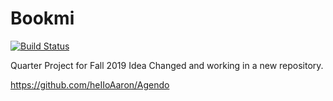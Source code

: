 # Bookmi

[![Build Status](https://dev.azure.com/aaronaleixander/Bookmi-Fall2019/_apis/build/status/heIIoAaron.Bookmi?branchName=master)](https://dev.azure.com/aaronaleixander/Bookmi-Fall2019/_build/latest?definitionId=2&branchName=master)

Quarter Project for Fall 2019
Idea Changed and working in a new repository.

https://github.com/heIIoAaron/Agendo
